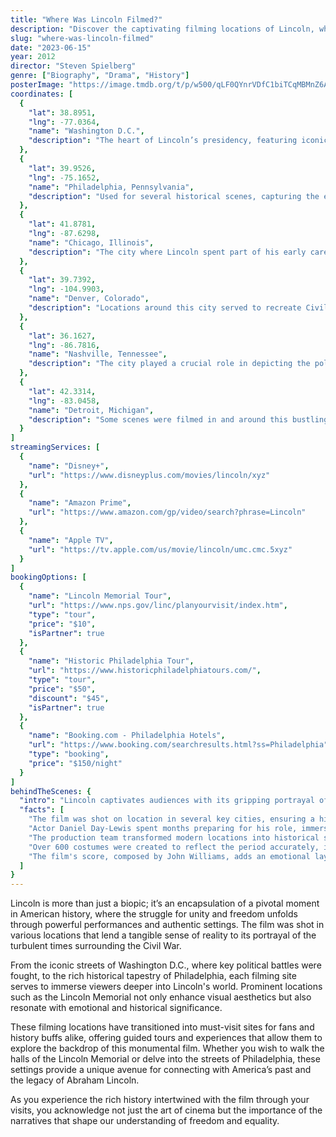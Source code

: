 ```yaml
---
title: "Where Was Lincoln Filmed?"
description: "Discover the captivating filming locations of Lincoln, where historical authenticity meets cinematic storytelling in this acclaimed biographical drama."
slug: "where-was-lincoln-filmed"
date: "2023-06-15"
year: 2012
director: "Steven Spielberg"
genre: ["Biography", "Drama", "History"]
posterImage: "https://image.tmdb.org/t/p/w500/qLF0QYnrVDfC1biTCqMBMnZ6AuA.jpg"
coordinates: [
  { 
    "lat": 38.8951, 
    "lng": -77.0364, 
    "name": "Washington D.C.", 
    "description": "The heart of Lincoln’s presidency, featuring iconic landmarks like the Lincoln Memorial."
  },
  { 
    "lat": 39.9526, 
    "lng": -75.1652, 
    "name": "Philadelphia, Pennsylvania", 
    "description": "Used for several historical scenes, capturing the essence of America’s past."
  },
  { 
    "lat": 41.8781, 
    "lng": -87.6298, 
    "name": "Chicago, Illinois", 
    "description": "The city where Lincoln spent part of his early career and life, prominently featured in various scenes."
  },
  { 
    "lat": 39.7392, 
    "lng": -104.9903, 
    "name": "Denver, Colorado", 
    "description": "Locations around this city served to recreate Civil War-era settings."
  },
  { 
    "lat": 36.1627, 
    "lng": -86.7816, 
    "name": "Nashville, Tennessee", 
    "description": "The city played a crucial role in depicting the political landscape during Lincoln's era."
  },
  { 
    "lat": 42.3314, 
    "lng": -83.0458, 
    "name": "Detroit, Michigan", 
    "description": "Some scenes were filmed in and around this bustling city to enhance the film's historical context."
  }
]
streamingServices: [
  {
    "name": "Disney+",
    "url": "https://www.disneyplus.com/movies/lincoln/xyz"
  },
  {
    "name": "Amazon Prime",
    "url": "https://www.amazon.com/gp/video/search?phrase=Lincoln"
  },
  {
    "name": "Apple TV",
    "url": "https://tv.apple.com/us/movie/lincoln/umc.cmc.5xyz"
  }
]
bookingOptions: [
  {
    "name": "Lincoln Memorial Tour",
    "url": "https://www.nps.gov/linc/planyourvisit/index.htm",
    "type": "tour",
    "price": "$10",
    "isPartner": true
  },
  {
    "name": "Historic Philadelphia Tour",
    "url": "https://www.historicphiladelphiatours.com/",
    "type": "tour",
    "price": "$50",
    "discount": "$45",
    "isPartner": true
  },
  {
    "name": "Booking.com - Philadelphia Hotels",
    "url": "https://www.booking.com/searchresults.html?ss=Philadelphia",
    "type": "booking",
    "price": "$150/night"
  }
]
behindTheScenes: {
  "intro": "Lincoln captivates audiences with its gripping portrayal of one of America’s most revered presidents. Directed by Steven Spielberg, the film captures crucial moments in Lincoln's life during the Civil War, showcasing locations that resonate with historical significance and beauty.",
  "facts": [
    "The film was shot on location in several key cities, ensuring a historically accurate representation of Lincoln's time.",
    "Actor Daniel Day-Lewis spent months preparing for his role, immersing himself in Lincoln's life and times to deliver an authentic performance.",
    "The production team transformed modern locations into historical scenes through meticulous set design and attention to detail.",
    "Over 600 costumes were created to reflect the period accurately, involving expert tailors and historical consultants.",
    "The film's score, composed by John Williams, adds an emotional layer, enhancing the storytelling experience."
  ]
}
---
```


<LincolnFilmGuide />

Lincoln is more than just a biopic; it’s an encapsulation of a pivotal moment in American history, where the struggle for unity and freedom unfolds through powerful performances and authentic settings. The film was shot in various locations that lend a tangible sense of reality to its portrayal of the turbulent times surrounding the Civil War.

From the iconic streets of Washington D.C., where key political battles were fought, to the rich historical tapestry of Philadelphia, each filming site serves to immerse viewers deeper into Lincoln's world. Prominent locations such as the Lincoln Memorial not only enhance visual aesthetics but also resonate with emotional and historical significance.

These filming locations have transitioned into must-visit sites for fans and history buffs alike, offering guided tours and experiences that allow them to explore the backdrop of this monumental film. Whether you wish to walk the halls of the Lincoln Memorial or delve into the streets of Philadelphia, these settings provide a unique avenue for connecting with America’s past and the legacy of Abraham Lincoln.

As you experience the rich history intertwined with the film through your visits, you acknowledge not just the art of cinema but the importance of the narratives that shape our understanding of freedom and equality.